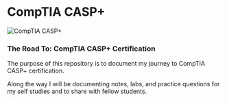 # CompTIA CASP+
![CompTIA CASP+](https://images.credly.com/size/340x340/images/7b0fab0d-c9d5-409d-bdc0-1772143cdab1/CompTIA_CASP_2Bce.png "CompTIA CASP+")
### The Road To: CompTIA CASP+ Certification

The purpose of this repository is to document my journey to CompTIA CASP+ certification.

Along the way I will be documenting notes, labs, and practice questions for my self studies and to share with fellow students.
